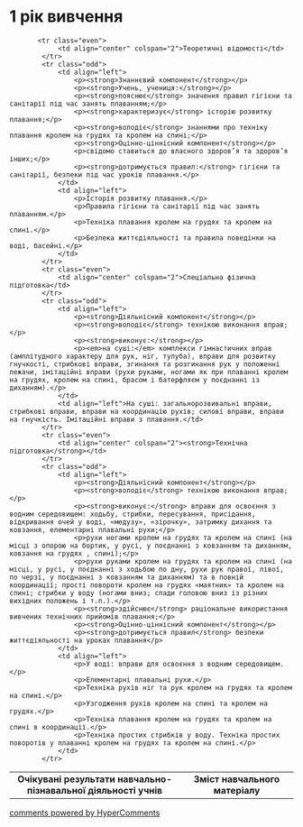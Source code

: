 <div id="hypercomments_widget" class="js-hypercomments-widget invisible"></div>

1 рік вивчення
=============================

<table>
  <body>
    <tr>
<td align="center" width="60%"><strong>Очікувані результати навчально-пізнавальної діяльності учнів</strong></td>
<td align="center" width="40%"><strong>Зміст навчального матеріалу</strong></td>
    </tr>

           <tr class="even">
                <td align="center" colspan="2">Теоретичні відомості</td>
            </tr>
            <tr class="odd">
                <td align="left">
                    <p><strong>Знаннєвий компонент</strong></p>
                    <p><strong>Учень, учениця:</strong></p>
                    <p><strong>пояснює</strong> значення правил гігієни та санітарії під час занять плаванням;</p>
                    <p><strong>характеризує</strong> історію розвитку плавання;</p>
                    <p><strong>володіє</strong> знаннями про техніку плавання кролем на грудях та кролем на спині;</p>
                    <p><strong>Оцінно-ціннісний компонент</strong></p>
                    <p>свідомо ставиться до власного здоров’я та здоров’я інших;</p>
                    <p><strong>дотримується правил:</strong> гігієни та санітарії, безпеки під час уроків плавання.</p>
                </td>
                <td align="left">
                    <p>Історія розвитку плавання.</p>
                    <p>Правила гігієни та санітарії під час занять плаванням.</p>
                    <p>Техніка плавання кролем на грудях та кролем на спині.</p>
                    <p>Безпека життєдіяльності та правила поведінки на воді, басейні.</p>
                </td>
            </tr>
            <tr class="even">
                <td align="center" colspan="2">Спеціальна фізична підготовка</td>
            </tr>
            <tr class="odd">
                <td align="left">
                    <p><strong>Діяльнісний компонент</strong></p>
                    <p><strong>володіє</strong> технікою виконання вправ;</p>
                    <p><strong>виконує:</strong></p>
                    <p><em>на суші:</em> комплекси гімнастичних вправ (амплітудного характеру для рук, ніг, тулуба), вправи для розвитку гнучкості, стрибкові вправи, згинання та розгинання рук у положенні лежачи, імітаційні вправи (рухи руками, ногами як при плаванні кролем на грудях, кролем на спині, брасом і батерфляєм у поєднанні із диханням).</p>
                </td>
                <td align="left">На суші: загальнорозвивальні вправи, стрибкові вправи, вправи на координацію рухів; силові вправи, вправи на гнучкість. Імітаційні вправи з плавання.</td>
            </tr>
            <tr class="even">
                <td align="center" colspan="2"><strong>Технічна підготовка</strong></td>
            </tr>
            <tr class="odd">
                <td align="left">
                    <p><strong>Діяльнісний компонент</strong></p>
                    <p><strong>володіє</strong> технікою виконання вправ;</p>
                    <p><strong>виконує:</strong> вправи для освоєння з водним середовищем: ходьбу, стрибки, пересування, присідання, відкривання очей у воді, «медузу», «зірочку», затримку дихання та ковзання, елементарні плавальні рухи;</p>
                    <p>рухи ногами кролем на грудях та кролем на спині (на місці з опорою на бортик, у русі, у поєднанні з ковзанням та диханням, ковзання на грудях , спині);</p>
                    <p>рухи руками кролем на грудях та кролем на спині (на місці, у русі, у поєднанні з ходьбою по дну, рухи рук правої, лівої, по черзі, у поєднанні з ковзанням та диханням) та в повній координації; прості повороти кролем на грудях «маятник» та кролем на спині; стрибки у воду (ногами вниз; спади головою вниз із різних вихідних положень і т.п.).</p>
                    <p><strong>здійснює</strong> раціональне використання вивчених технічних прийомів плавання;</p>
                    <p><strong>Оцінно-ціннісний компонент</strong></p>
                    <p><strong>дотримується правил</strong> безпеки життєдіяльності на уроках плавання</p>
                </td>
                <td align="left">
                    <p>У воді: вправи для освоєння з водним середовищем.</p>
                    <p>Елементарні плавальні рухи.</p>
                    <p>Техніка рухів ніг та рук кролем на грудях та кролем на спині.</p>
                    <p>Узгодження рухів кролем на спині та кролем на грудях.</p>
                    <p>Техніка плавання кролем на грудях та кролем на спині в координації.</p>
                    <p>Техніка простих стрибків у воду. Техніка простих поворотів у плаванні кролем на грудях та кролем на спині.</p>
                </td>
            </tr>
  </body>
</table>

<div class="js-hypercomments-container">
    <a href="http://hypercomments.com" class="hc-link" title="comments widget">comments powered by HyperComments</a>
</div>
